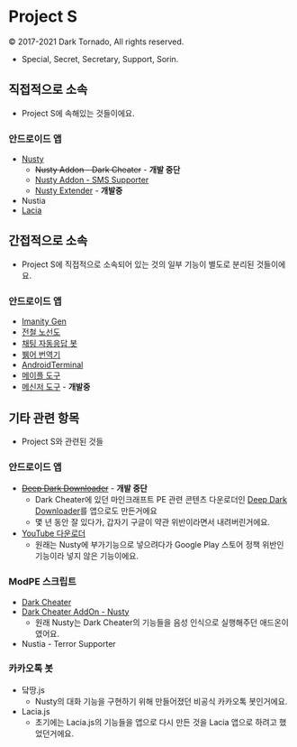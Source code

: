 # Project S
© 2017-2021 Dark Tornado, All rights reserved.
* Special, Secret, Secretary, Support, Sorin.

## 직접적으로 소속
* Project S에 속해있는 것들이에요.

### 안드로이드 앱
* [Nusty](https://play.google.com/store/apps/details?id=com.darktornado.nusty)
  * ~~Nusty Addon - Dark Cheater~~ - **개발 중단**
  * [Nusty Addon - SMS Supporter](https://blog.naver.com/dt3141592/221524480538)
  * [Nusty Extender](NustyExtender) - **개발중**
* Nustia
* [Lacia](https://github.com/DarkTornado/Lacia)

## 간접적으로 소속
* Project S에 직접적으로 소속되어 있는 것의 일부 기능이 별도로 분리된 것들이에요.

### 안드로이드 앱
* [Imanity Gen](https://play.google.com/store/apps/details?id=com.darktornado.imanity)
* [전철 노선도](https://play.google.com/store/apps/details?id=com.darktornado.metromap)
* [채팅 자동응답 봇](https://play.google.com/store/apps/details?id=com.darktornado.chatbot)
* [뷁어 번역기](https://github.com/DarkTornado/BreakIt-Translator)
* [AndroidTerminal](https://github.com/DarkTornado/AndroidTerminal)
* [메이플 도구](https://github.com/DarkTornado/MapleTools)
* [메신저 도구](https://github.com/DarkTornado/MessangerUtils) - **개발중**

## 기타 관련 항목
* Project S와 관련된 것들

### 안드로이드 앱
* <s>[Deep Dark Downloader](https://play.google.com/store/apps/details?id=com.darktornado.deepdarkdownloader)</s> - **개발 중단**
  * Dark Cheater에 있던 마인크래프트 PE 관련 콘텐츠 다운로더인 [Deep Dark Downloader](https://blog.naver.com/dt3141592/220775827121)를 앱으로도 만든거에요
  * 몇 년 동안 잘 있다가, 갑자기 구글이 약관 위반이라면서 내려버린거에요.
* [YouTube 다운로더](https://github.com/DarkTornado/YouTubeDownloader)
  * 원래는 Nusty에 부가기능으로 넣으려다가 Google Play 스토어 정책 위반인 기능이라 넣지 않은 기능이에요.

### ModPE 스크립트
* [Dark Cheater](https://github.com/DarkTornado/darkCheater)
* [Dark Cheater AddOn - Nusty](https://blog.naver.com/dt3141592/221033063264)
  * 원래 Nusty는 Dark Cheater의 기능들을 음성 인식으로 실행해주던 애드온이였어요.
* Nustia - Terror Supporter

### 카카오톡 봇
* 닼땅.js
  * Nusty의 대화 기능을 구현하기 위해 만들어졌던 비공식 카카오톡 봇인거에요.
* Lacia.js
  * 초기에는 Lacia.js의 기능들을 앱으로 다시 만든 것을 Lacia 앱으로 하려고 했었던거에요.
